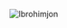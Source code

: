 ![Ibrohimjon](https://user-images.githubusercontent.com/93897784/185085645-684fef6d-6baa-41fc-b1dc-63798e064231.gif)
